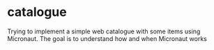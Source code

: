 # catalogue
Trying to implement a simple web catalogue with some items using Micronaut.
The goal is to understand how and when Micronaut works
